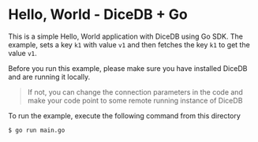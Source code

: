Hello, World - DiceDB + Go
===

This is a simple Hello, World application with DiceDB using Go SDK.
The example, sets a key `k1` with value `v1` and then fetches
the key `k1` to get the value `v1`.

Before you run this example, please make sure you have installed
DiceDB and are running it locally.

> If not, you can change the connection parameters in the code
> and make your code point to some remote running instance of
> DiceDB

To run the example, execute the following command from this directory

```bash
$ go run main.go
```
